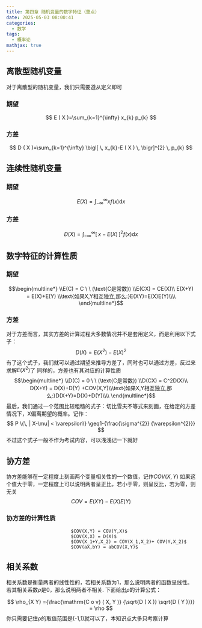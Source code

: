 ```yaml
---
title: 第四章 随机变量的数字特征（重点）
date: 2025-05-03 08:00:41
categories:
  - 数学
tags:
  - 概率论
mathjax: true
---
```


## 离散型随机变量
对于离散型的随机变量，我们只需要遵从定义即可

### 期望
$$
E ( X )=\sum_{k=1}^{\infty} x_{k} p_{k}
$$

### 方差

$$
D ( X )=\sum_{k=1}^{\infty} \bigl[ \, x_{k}-E ( X ) \, \bigr]^{2} \, p_{k} 
$$
## 连续性随机变量

### 期望

$$
E ( X )=\int_{-\infty}^{\infty} x f ( x ) \mathrm{d} x 
$$

### 方差

$$
D ( X )=\int_{-\infty}^{\infty} \bigl[ \, x-E ( X ) \, \bigr]^{2} f ( x ) \mathrm{d} x 
$$

## 数字特征的计算性质

### 期望
$$\begin{multline*}  
		\\E(C) = C \ \ (\text{C是常数}) \\E(CX) = CE(X)\\ E(X+Y) = E(X)+E(Y) \\\text{如果X,Y相互独立,那么:}E(XY)=E(X)E(Y)\\\\
\end{multline*}$$

### 方差
对于方差而言，其实方差的计算过程大多数情况并不是套用定义，而是利用以下式子：$$D(X) = E(X^2)-E(X)^2$$
有了这个式子，我们就可以通过期望来推导方差了，同时也可以通过方差，反过来求解$E(X^2)$了
同样的，方差也有其对应的计算性质
$$\begin{multline*}  
		\\D(C) = 0 \ \ (\text{C是常数}) \\D(CX) = C^2D(X)\\ D(X+Y) = D(X)+D(Y) +COV(X,Y)\\\text{如果X,Y相互独立,那么:}D(X+Y)=D(X)+D(Y)\\\\
\end{multline*}$$
最后，我们通过一个范围比较粗糙的式子：切比雪夫不等式来刻画，在给定的方差情况下，X偏离期望的概率。记作：
$$
P \{\, | X-\mu| < \varepsilon\} \geq1-{\frac{\sigma^{2}} {\varepsilon^{2}}} 
$$
 不过这个式子一般不作为考试内容，可以浅浅记一下就好

## 协方差
协方差能够在一定程度上刻画两个变量相关性的一个数值，记作$COV(X,Y)$
如果这个值大于零，一定程度上可以说明两者呈正比，若小于零，则呈反比，若为零，则无关
$$COV = E(XY)-E(X)E(Y)$$

### 协方差的计算性质
	                        $COV(X,Y) = COV(Y,X)$
							$COV(X,X) = D(X)$
							$COV(X_1+Y,X_2) = COV(X_1,X_2)+ COV(Y,X_2)$
							$COV(aX,bY) = abCOV(X,Y)$
## 相关系数
相关系数是衡量两者的线性性的，若相关系数为1，那么说明两者的函数呈线性。若其相关系数$\rho$是0，那么说明两者不相关.
下面给出$\rho$的计算公式：

$$
\rho_{X Y} ={\frac{\mathrm{C o v} ( X, Y )} {\sqrt{D ( X )}  \sqrt{D ( Y )}}} = \rho 
$$
你只需要记住ρ的取值范围是(-1,1)就可以了，本知识点大多只考察计算